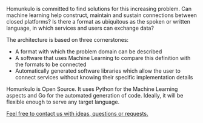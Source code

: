 Homunkulo is committed to find solutions for this increasing problem. Can machine learning help construct, maintain and sustain connections between closed platforms? Is there a format as ubiquitous as the spoken or written language, in which services and users can exchange data?

The architecture is based on three cornerstones:

- A format with which the problem domain can be described
- A software that uses Machine Learning to compare this definition with the formats to be connected
- Automatically generated software libraries which allow the user to connect services without knowing their specific implementation details

Homunkulo is Open Source. It uses Python for the Machine Learning aspects and Go for the automated generation of code. Ideally, it will be flexible enough to serve any target language.

<a href="https://github.com/orgs/homunkulo/people" title="Homunkulo GitHub" target="_blank">Feel free to contact us with ideas, questions or requests.</a>
